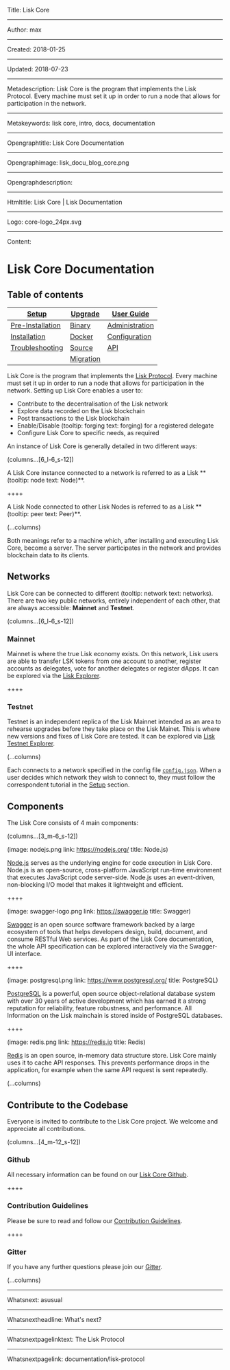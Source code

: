Title: Lisk Core

----

Author: max

----

Created: 2018-01-25

----

Updated: 2018-07-23

----

Metadescription: Lisk Core is the program that implements the Lisk Protocol. Every machine must set it up in order to run a node that allows for participation in the network.

----

Metakeywords: lisk core, intro, docs, documentation

----

Opengraphtitle: Lisk Core Documentation

----

Opengraphimage: lisk_docu_blog_core.png

----

Opengraphdescription: 

----

Htmltitle: Lisk Core | Lisk Documentation

----

Logo: core-logo_24px.svg

----

Content: 

# Lisk Core Documentation

## Table of contents
[Setup](/documentation/lisk-core/setup) | [Upgrade](/documentation/lisk-core/upgrade) | [User Guide](/documentation/lisk-core/user-guide) | 
--- | --- | ---
[Pre-Installation](/documentation/lisk-core/setup/pre-install) | [Binary](/documentation/lisk-core/upgrade/binary) | [Administration](/documentation/lisk-core/user-guide/administration)
[Installation](/documentation/lisk-core/setup/install) | [Docker](/documentation/lisk-core/upgrade/docker) | [Configuration](/documentation/lisk-core/user-guide/configuration)
[Troubleshooting](/documentation/lisk-core/troubleshooting) | [Source](/documentation/lisk-core/upgrade/source) |  [API](/documentation/lisk-core/user-guide/api)
| | [Migration](/documentation/lisk-core/upgrade/migration)| |

Lisk Core is the program that implements the [Lisk Protocol](/documentation/lisk-protocol). Every machine must set it up in order to run a node that allows for participation in the network. Setting up Lisk Core enables a user to:
- Contribute to the decentralisation of the Lisk network
- Explore data recorded on the Lisk blockchain
- Post transactions to the Lisk blockchain
- Enable/Disable (tooltip: forging text: forging) for a registered delegate
- Configure Lisk Core to specific needs, as required

An instance of Lisk Core is generally detailed in two different ways: 

(columns…[6_l-6_s-12])

<boxinfo markdown="1">
A Lisk Core instance connected to a network is referred to as a Lisk **(tooltip: node text: Node)**. 
</boxinfo>

++++

<boxinfo markdown="1">
A Lisk Node connected to other Lisk Nodes is referred to as a Lisk **(tooltip: peer text: Peer)**.
</boxinfo>

(...columns)

Both meanings refer to a machine which, after installing and executing Lisk Core, become a server. The server participates in the network and provides blockchain data to its clients.

## Networks

Lisk Core can be connected to different (tooltip: network text: networks). There are two key public networks, entirely independent of each other, that are always accessible: **Mainnet** and **Testnet**. 

(columns...[6_l-6_s-12])

### Mainnet
Mainnet is where the true Lisk economy exists. On this network, Lisk users are able to transfer LSK tokens from one account to another, register accounts as delegates, vote for another delegates or register dApps. It can be explored via the [Lisk Explorer](https://explorer.lisk.io).

++++

### Testnet
Testnet is an independent replica of the Lisk Mainnet intended as an area to rehearse upgrades before they take place on the Lisk Mainet. This is where new versions and fixes of Lisk Core are tested. It can be explored via [Lisk Testnet Explorer](https://testnet-explorer.lisk.io).

(...columns)

Each connects to a network specified in the config file [`config.json`](https://github.com/LiskHQ/lisk/blob/development/config.json#L2). 
When a user decides which network they wish to connect to, they must follow the correspondent tutorial in the [Setup](/documentation/lisk-core/setup) section.

## Components
The Lisk Core consists of 4 main components:

(columns...[3_m-6_s-12])

(image: nodejs.png  link: https://nodejs.org/ title: Node.js)

[Node.js](https://nodejs.org/) serves as the underlying engine for code execution in Lisk Core. Node.js is an open-source, cross-platform JavaScript run-time environment that executes JavaScript code server-side. Node.js uses an event-driven, non-blocking I/O model that makes it lightweight and efficient.

++++

(image: swagger-logo.png link: https://swagger.io title: Swagger)

[Swagger](https://swagger.io) is an open source software framework backed by a large ecosystem of tools that helps developers design, build, document, and consume RESTful Web services. As part of the Lisk Core documentation, the whole API specification can be explored interactively via the Swagger-UI interface.

++++

(image: postgresql.png link: https://www.postgresql.org/  title: PostgreSQL)

[PostgreSQL](https://www.postgresql.org) is a powerful, open source object-relational database system with over 30 years of active development which has earned it a strong reputation for reliability, feature robustness, and performance. All Information on the Lisk mainchain is stored inside of PostgreSQL databases.

++++

(image: redis.png link: https://redis.io title: Redis)

[Redis](https://redis.io) is an open source, in-memory data structure store. Lisk Core mainly uses it to cache API responses. This prevents performance drops in the application, for example when the same API request is sent repeatedly.

(...columns)

## Contribute to the Codebase

Everyone is invited to contribute to the Lisk Core project. We welcome and appreciate all contributions. 

(columns...[4_m-12_s-12])

### Github
All necessary information can be found on our [Lisk Core Github](https://github.com/LiskHQ/lisk).

++++

### Contribution Guidelines
Please be sure to read and follow our [Contribution Guidelines](https://github.com/LiskHQ/lisk/blob/development/docs/CONTRIBUTING.md).

++++

### Gitter
If you have any further questions please join our [Gitter](https://gitter.im/LiskHQ/lisk).

(...columns)

----

Whatsnext: asusual

----

Whatsnextheadline: What's next?

----

Whatsnextpagelinktext: The Lisk Protocol

----

Whatsnextpagelink: documentation/lisk-protocol